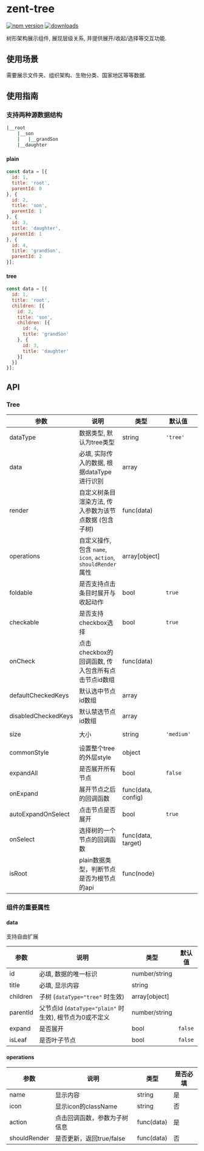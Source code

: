 # zent-tree

[![npm version](https://img.shields.io/npm/v/zent-tree.svg?style=flat)](https://www.npmjs.com/package/zent-tree) [![downloads](https://img.shields.io/npm/dt/zent-tree.svg)](https://www.npmjs.com/package/zent-tree)

树形架构展示组件, 展现层级关系, 并提供展开/收起/选择等交互功能.

## 使用场景

需要展示文件夹、组织架构、生物分类、国家地区等等数据.

## 使用指南

### 支持两种源数据结构

```sh
|__root
    |__son
    |   |__grandSon
    |__daughter
```

#### plain

```js
const data = [{
  id: 1,
  title: 'root',
  parentId: 0
}, {
  id: 2,
  title: 'son',
  parentId: 1
}, {
  id: 3,
  title: 'daughter',
  parentId: 1
}, {
  id: 4,
  title: 'grandSon',
  parentId: 2
}];
```
#### tree

```js
const data = [{
  id: 1,
  title: 'root',
  children: [{
    id: 2,
    title: 'son',
    children: [{
      id: 4,
      title: 'grandSon'
    }, {
      id: 3,
      title: 'daughter'
    }]
  }]
}];
```

## API

### Tree

| 参数                  | 说明                                                    | 类型                 | 默认值        | 备选值                  |
| ------------------- | ----------------------------------------------------- | ------------------ | ---------- | -------------------- |
| dataType            | 数据类型, 默认为tree类型                                       | string             | `'tree'`   | `'plain'`            |
| data                | 必填, 实际传入的数据, 根据dataType进行识别                           | array              |            |                      |
| render              | 自定义树条目渲染方法, 传入参数为该节点数据 (包含子树)                         | func(data)         |            |                      |
| operations          | 自定义操作, 包含 `name`, `icon`, `action`, `shouldRender` 属性 | array[object]      |            |                      |
| foldable            | 是否支持点击条目时展开与收起动作                                      | bool               | `true`     |                      |
| checkable           | 是否支持checkbox选择                                        | bool               | `true`     |                      |
| onCheck             | 点击checkbox的回调函数, 传入包含所有点击节点id数组                       | func(data)         |            |                      |
| defaultCheckedKeys  | 默认选中节点id数组                                            | array              |            |                      |
| disabledCheckedKeys | 默认禁选节点id数组                                            | array              |            |                      |
| size                | 大小                                                    | string             | `'medium'` | `'small'`, `'large'` |
| commonStyle         | 设置整个tree的外层style                                      | object             |            |                      |
| expandAll           | 是否展开所有节点                                              | bool               | `false`    |                      |
| onExpand            | 展开节点之后的回调函数                                           | func(data, config) |            |                      |
| autoExpandOnSelect  | 点击节点是否展开                                              | bool               | `true`     |                      |
| onSelect            | 选择树的一个节点的回调函数                                         | func(data, target) |            |                      |
| isRoot              | plain数据类型，判断节点是否为根节点的api                              | func(node)         |            |                      |

### 组件的重要属性

#### data

支持自由扩展

| 参数       | 说明                                        | 类型            | 默认值     |
| -------- | ----------------------------------------- | ------------- | ------- |
| id       | 必填, 数据的唯一标识                               | number/string |         |
| title    | 必填, 显示内容                                  | string        |         |
| children | 子树 (`dataType="tree"` 时生效)                | array[object] |         |
| parentId | 父节点Id (`dataType="plain"` 时生效), 根节点为0或不定义 | number/string |         |
| expand   | 是否展开                                      | bool          | `false` |
| isLeaf   | 是否叶子节点                                    | bool          | `false` |

#### operations

| 参数           | 说明                | 类型         | 是否必填 |
| ------------ | ----------------- | ---------- | ---- |
| name         | 显示内容              | string     | 是    |
| icon         | 显示icon的className  | string     | 否    |
| action       | 点击回调函数，参数为子树信息    | func(data) | 是    |
| shouldRender | 是否更新，返回true/false | func(data) | 否    |
